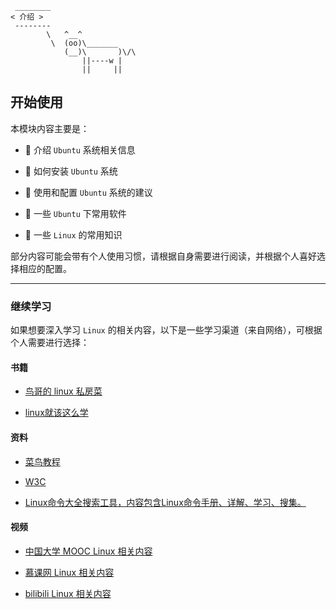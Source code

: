 ```:no-line-numbers
 ________
< 介绍 >
 --------
        \   ^__^
         \  (oo)\_______
            (__)\       )\/\
                ||----w |
                ||     ||
```


## 开始使用


本模块内容主要是：

- 🍏 介绍 `Ubuntu` 系统相关信息

- 🍇 如何安装 `Ubuntu` 系统

- 🍊 使用和配置 `Ubuntu` 系统的建议

- 🍍 一些 `Ubuntu` 下常用软件

- 🍒 一些 `Linux` 的常用知识

部分内容可能会带有个人使用习惯，请根据自身需要进行阅读，并根据个人喜好选择相应的配置。


---

### 继续学习

如果想要深入学习 `Linux` 的相关内容，以下是一些学习渠道（来自网络），可根据个人需要进行选择：



#### 书籍

- [鸟哥的 linux 私房菜](https://linux.vbird.org/)

- [linux就该这么学](https://www.linuxprobe.com/basic-learning-00.html)

#### 资料

- [菜鸟教程](https://www.runoob.com/linux/linux-tutorial.html)

- [W3C](https://www.w3cschool.cn/linux/)

- [Linux命令大全搜索工具，内容包含Linux命令手册、详解、学习、搜集。](https://github.com/jaywcjlove/linux-command)


#### 视频

- [中国大学 MOOC Linux 相关内容](https://www.icourse163.org/search.htm?search=linux#/)

- [慕课网 Linux 相关内容](https://www.imooc.com/course/list?c=linux&type=2)

- [bilibili Linux 相关内容](https://search.bilibili.com/all?keyword=linux)